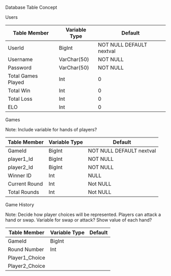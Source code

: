 Database Table Concept

Users

|Table Member|Variable Type|Default|
|---|---|---|
|UserId|BigInt|NOT NULL DEFAULT nextval|
|Username|VarChar(50)  |NOT NULL|
|Password|VarChar(50)  |NOT NULL|
|Total Games Played|Int    |0|
|Total Win|Int   |0|
|Total Loss|Int    |0|
|ELO|Int   |0|

Games

Note: Include variable for hands of players? 

|Table Member|Variable Type|Default|
|---|---|---|
|GameId|BigInt|NOT NULL DEFAULT nextval|
|player1_Id|BigInt| NOT NULL|
|player2_Id|BigInt|  NOT NULL|
|Winner ID|Int| NULL |
|Current Round|Int| Not NULL |
|Total Rounds|Int| Not NULL |

Game History

Note: Decide how player choices will be represented. Players can attack a hand or swap. Variable for swap or attack? Show value of each hand?

|Table Member|Variable Type|Default|
|---|---|---|
|GameId|BigInt||
|Round Number|Int||
|Player1_Choice|||
|Player2_Choice|||
